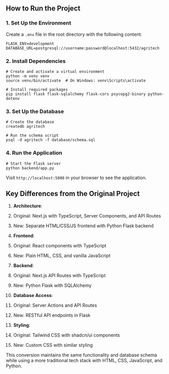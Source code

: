 ## How to Run the Project

### 1. Set Up the Environment

Create a `.env` file in the root directory with the following content:

```plaintext
FLASK_ENV=development
DATABASE_URL=postgresql://username:password@localhost:5432/agritech
```

### 2. Install Dependencies

```shellscript
# Create and activate a virtual environment
python -m venv venv
source venv/bin/activate  # On Windows: venv\Scripts\activate

# Install required packages
pip install flask flask-sqlalchemy flask-cors psycopg2-binary python-dotenv
```

### 3. Set Up the Database

```shellscript
# Create the database
createdb agritech

# Run the schema script
psql -d agritech -f database/schema.sql
```

### 4. Run the Application

```shellscript
# Start the Flask server
python backend/app.py
```

Visit `http://localhost:5000` in your browser to see the application.

## Key Differences from the Original Project

1. **Architecture**:

1. Original: Next.js with TypeScript, Server Components, and API Routes
2. New: Separate HTML/CSS/JS frontend with Python Flask backend



2. **Frontend**:

1. Original: React components with TypeScript
2. New: Plain HTML, CSS, and vanilla JavaScript



3. **Backend**:

1. Original: Next.js API Routes with TypeScript
2. New: Python Flask with SQLAlchemy



4. **Database Access**:

1. Original: Server Actions and API Routes
2. New: RESTful API endpoints in Flask



5. **Styling**:

1. Original: Tailwind CSS with shadcn/ui components
2. New: Custom CSS with similar styling





This conversion maintains the same functionality and database schema while using a more traditional tech stack with HTML, CSS, JavaScript, and Python.
